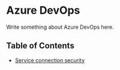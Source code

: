 # Azure DevOps

Write something about Azure DevOps here.

## Table of Contents

- [Service connection security](./service_connection_security.md)
